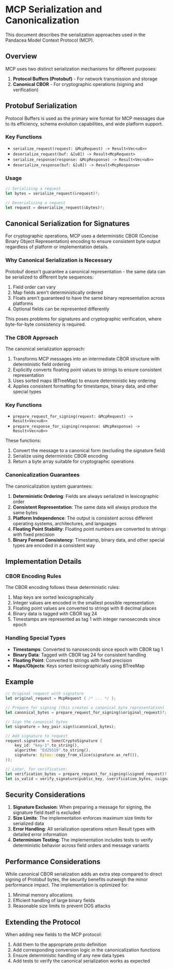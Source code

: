 # MCP Serialization and Canonicalization

This document describes the serialization approaches used in the Pandacea Model Context Protocol (MCP).

## Overview

MCP uses two distinct serialization mechanisms for different purposes:

1. **Protocol Buffers (Protobuf)** - For network transmission and storage
2. **Canonical CBOR** - For cryptographic operations (signing and verification)

## Protobuf Serialization

Protocol Buffers is used as the primary wire format for MCP messages due to its efficiency, schema evolution capabilities, and wide platform support.

### Key Functions

- `serialize_request(request: &McpRequest) -> Result<Vec<u8>>`
- `deserialize_request(buf: &[u8]) -> Result<McpRequest>`
- `serialize_response(response: &McpResponse) -> Result<Vec<u8>>`
- `deserialize_response(buf: &[u8]) -> Result<McpResponse>`

### Usage

```rust
// Serializing a request
let bytes = serialize_request(&request)?;

// Deserializing a request
let request = deserialize_request(&bytes)?;
```

## Canonical Serialization for Signatures

For cryptographic operations, MCP uses a deterministic CBOR (Concise Binary Object Representation) encoding to ensure consistent byte output regardless of platform or implementation details.

### Why Canonical Serialization is Necessary

Protobuf doesn't guarantee a canonical representation - the same data can be serialized to different byte sequences:

1. Field order can vary
2. Map fields aren't deterministically ordered
3. Floats aren't guaranteed to have the same binary representation across platforms
4. Optional fields can be represented differently

This poses problems for signatures and cryptographic verification, where byte-for-byte consistency is required.

### The CBOR Approach

The canonical serialization approach:

1. Transforms MCP messages into an intermediate CBOR structure with deterministic field ordering
2. Explicitly converts floating point values to strings to ensure consistent representation
3. Uses sorted maps (BTreeMap) to ensure deterministic key ordering
4. Applies consistent formatting for timestamps, binary data, and other special types

### Key Functions

- `prepare_request_for_signing(request: &McpRequest) -> Result<Vec<u8>>`
- `prepare_response_for_signing(response: &McpResponse) -> Result<Vec<u8>>`

These functions:
1. Convert the message to a canonical form (excluding the signature field)
2. Serialize using deterministic CBOR encoding
3. Return a byte array suitable for cryptographic operations

### Canonicalization Guarantees

The canonicalization system guarantees:

1. **Deterministic Ordering**: Fields are always serialized in lexicographic order
2. **Consistent Representation**: The same data will always produce the same bytes
3. **Platform Independence**: The output is consistent across different operating systems, architectures, and languages
4. **Floating Point Stability**: Floating point numbers are converted to strings with fixed precision
5. **Binary Format Consistency**: Timestamp, binary data, and other special types are encoded in a consistent way

## Implementation Details

### CBOR Encoding Rules

The CBOR encoding follows these deterministic rules:

1. Map keys are sorted lexicographically
2. Integer values are encoded in the smallest possible representation
3. Floating point values are converted to strings with 8 decimal places
4. Binary data is tagged with CBOR tag 24
5. Timestamps are represented as tag 1 with integer nanoseconds since epoch

### Handling Special Types

- **Timestamps**: Converted to nanoseconds since epoch with CBOR tag 1
- **Binary Data**: Tagged with CBOR tag 24 for consistent handling
- **Floating Point**: Converted to strings with fixed precision
- **Maps/Objects**: Keys sorted lexicographically using BTreeMap

## Example

```rust
// Original request with signature
let original_request = McpRequest { /* ... */ };

// Prepare for signing (this creates a canonical byte representation)
let canonical_bytes = prepare_request_for_signing(&original_request)?;

// Sign the canonical bytes
let signature = key_pair.sign(&canonical_bytes);

// Add signature to request
request.signature = Some(CryptoSignature {
    key_id: "key-1".to_string(),
    algorithm: "Ed25519".to_string(),
    signature: Bytes::copy_from_slice(signature.as_ref()),
});

// Later, for verification:
let verification_bytes = prepare_request_for_signing(&signed_request)?;
let is_valid = verify_signature(public_key, &verification_bytes, &signature, "Ed25519")?;
```

## Security Considerations

1. **Signature Exclusion**: When preparing a message for signing, the signature field itself is excluded
2. **Size Limits**: The implementation enforces maximum size limits for serialized data
3. **Error Handling**: All serialization operations return Result types with detailed error information
4. **Determinism Testing**: The implementation includes tests to verify deterministic behavior across field orders and message variants

## Performance Considerations

While canonical CBOR serialization adds an extra step compared to direct signing of Protobuf bytes, the security benefits outweigh the minor performance impact. The implementation is optimized for:

1. Minimal memory allocations
2. Efficient handling of large binary fields
3. Reasonable size limits to prevent DOS attacks

## Extending the Protocol

When adding new fields to the MCP protocol:

1. Add them to the appropriate proto definition
2. Add corresponding conversion logic in the canonicalization functions
3. Ensure deterministic handling of any new data types
4. Add tests to verify the canonical serialization works as expected 